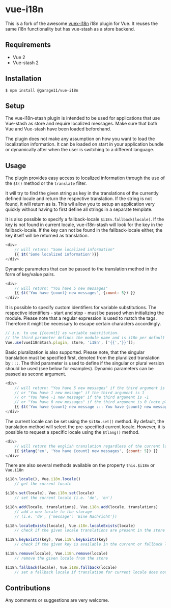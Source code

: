 # vue-i18n
This is a fork of the awesome [vuex-i18n](https://github.com/dkfbasel/vuex-i18n) i18n plugin
for Vue. It reuses the same i18n functionality but has vue-stash as a store backend.

## Requirements
- Vue 2
- Vue-stash 2


## Installation
```
$ npm install @garage11/vue-i18n
```

## Setup
The vue-i18n-stash plugin is intended to be used for applications that use Vue-stash as
store and require localized messages. Make sure that both Vue and Vue-stash have
been loaded beforehand.

The plugin does not make any assumption on how you want to load the localization
information. It can be loaded on start in your application bundle or dynamically
after when the user is switching to a different language.


## Usage
The plugin provides easy access to localized information through the use of
the `$t()` method or the `translate` filter.

It will try to find the given string as key in the translations of the
currently defined locale and return the respective translation. If the string
is not found, it will return as is. This wil allow you to setup an application
very quickly without having to first define all strings in a separate template.

It is also possible to specify a fallback-locale `$i18n.fallback(locale)`. If
the key is not found in current locale, vue-i18n-stash will look for the key in the
fallback-locale. If the key can not be found in the fallback-locale either,
the key itself will be returned as translation.

```javascript
<div>
	// will return: "Some localized information"
	{{ $t('Some localized information')}}
</div>

```

Dynamic parameters that can be passed to the translation method in the form of
key/value pairs.

```javascript
<div>
	// will return: "You have 5 new messages"
	{{ $t('You have {count} new messages', {count: 5}) }}
</div>
```

It is possible to specify custom identifiers for variable substitutions. The
respective identifiers - start and stop - must be passed when initializing the
module. Please note that a regular expression is used to match the tags.
Therefore it might be necessary to escape certain characters accordingly.

```javascript
// i.e. to use {{count}} as variable substitution.
// the third parameter defines the module name and is i18n per default
Vue.use(vueI18nStash.plugin, store, 'i18n', ['{{','}}']);
```

Basic pluralization is also supported. Please note, that the singular translation
must be specified first, denoted from the pluralized translation by `:::`.
The third parameter is used to define if the singular or plural version should be
used (see below for examples). Dynamic parameters can be passed as second argument.

```javascript
<div>
	// will return: "You have 5 new messages" if the third argument is 5"
	// or "You have 1 new message" if the third argument is 1
	// or "You have -1 new message" if the third argument is -1
	// or "You have 0 new messages" if the third argument is 0 (note pluralized version)
	{{ $t('You have {count} new message ::: You have {count} new messages', {count: 5}, 5) }}
</div>
```

The current locale can be set using the `$i18n.set()` method. By default, the
translation method will select the pre-specified current locale. However, it is
possible to request a specific locale using the `$tlang()` method.

```javascript
<div>
	// will return the english translation regardless of the current locale
	{{ $tlang('en', 'You have {count} new messages', {count: 5}) }}
</div>
```

There are also several methods available on the property `this.$i18n` or `Vue.i18n`

```javascript
$i18n.locale(), Vue.i18n.locale()
	// get the current locale

$i18n.set(locale), Vue.i18n.set(locale)
	// set the current locale (i.e. 'de', 'en')

$i18n.add(locale, translations), Vue.i18n.add(locale, translations)
	// add a new locale to the storage
	// (i.e. 'de', {'message': 'Eine Nachricht'})

$i18n.localeExists(locale), Vue.i18n.localeExists(locale)
	// check if the given locale translations are present in the store

$i18n.keyExists(key), Vue.i18n.keyExists(key)
	// check if the given key is available in the current or fallback locale

$i18n.remove(locale), Vue.i18n.remove(locale)
	// remove the given locale from the store

$i18n.fallback(locale), Vue.i18n.fallback(locale)
	// set a fallback locale if translation for current locale does not exist
```

## Contributions
Any comments or suggestions are very welcome.
